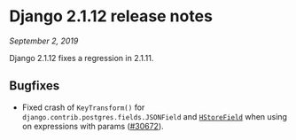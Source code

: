 # Django 2.1.12 release notes

*September 2, 2019*

Django 2.1.12 fixes a regression in 2.1.11.

## Bugfixes

* Fixed crash of `KeyTransform()` for
  `django.contrib.postgres.fields.JSONField` and
  [`HStoreField`](../ref/contrib/postgres/fields.md#django.contrib.postgres.fields.HStoreField) when using on
  expressions with params ([#30672](https://code.djangoproject.com/ticket/30672)).

